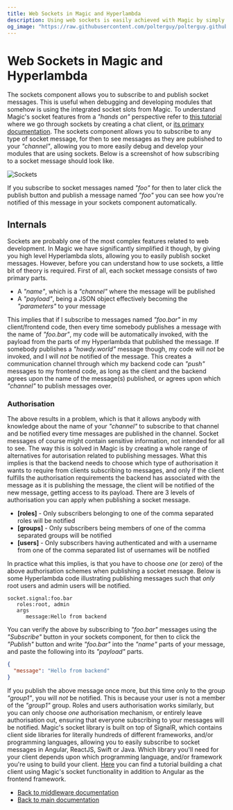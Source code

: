 ```yaml
---
title: Web Sockets in Magic and Hyperlambda
description: Using web sockets is easily achieved with Magic by simply clicking a button. Hyperlambda contains native support for web sockets through SignalR, and allows you to use this as you see fit in your own apps literally in seconds.
og_image: "https://raw.githubusercontent.com/polterguy/polterguy.github.io/master/images/og-sockets.jpg"
---
```


# Web Sockets in Magic and Hyperlambda

The sockets component allows you to subscribe to and publish socket messages. This is useful when
debugging and developing modules that somehow is using the integrated socket slots from Magic.
To understand Magic's socket features from a _"hands on"_ perspective refer
to [this tutorial](/tutorials/web-sockets/) where we go through sockets by creating a chat client, 
or [its primary documentation](/documentation/magic.lambda.sockets/). The sockets component allows you to
subscribe to any type of socket message, for then to see messages as they are published to
your _"channel"_, allowing you to more easily debug and develop your modules that are using sockets.
Below is a screenshot of how subscribing to a socket message should look like.

![Sockets](https://raw.githubusercontent.com/polterguy/polterguy.github.io/master/images/sockets.jpg)

If you subscribe to socket messages named _"foo"_ for then to later click the publish button and
publish a message named _"foo"_ you can see how you're notified of this message in your sockets
component automatically.

## Internals

Sockets are probably one of the most complex features related to web development. In Magic
we have significantly simplified it though, by giving you high level Hyperlambda slots, allowing you
to easily publish socket messages. However, before you can understand how to use sockets, a little
bit of theory is required. First of all, each socket message consists of two primary parts.

* A _"name"_, which is a _"channel"_ where the message will be published
* A _"payload"_, being a JSON object effectively becoming the _"parameters"_ to your message

This implies that if I subscribe to messages named _"foo.bar"_ in my client/frontend code, then every time
somebody publishes a message with the name of _"foo.bar"_, my code will be automatically invoked,
with the payload from the parts of my Hyperlambda that published the message. If somebody publishes
a _"howdy.world"_ message though, my code will _not_ be invoked, and I will _not_ be notified of
the message. This creates a communication channel through which my backend code can _"push"_ messages
to my frontend code, as long as the client and the backend agrees upon the name of the message(s)
published, or agrees upon which _"channel"_ to publish messages over.

### Authorisation

The above results in a problem, which is that it allows anybody with knowledge about the name of
your _"channel"_ to subscribe to that channel and be notified every time messages are published
in the channel. Socket messages of course might contain sensitive information, not intended for
all to see. The way this is solved in Magic is by creating a whole range of alternatives for
autorisation related to publishing messages. What this implies is that the backend needs to choose
which type of authorisation it wants to require from clients subscribing to messages, and only
if the client fulfills the authorisation requirements the backend has associated with the message
as it is publishing the message, the client will be notified of the new message, getting access
to its payload. There are 3 levels of authorisation you can apply when publishing a socket message.

* __[roles]__ - Only subscribers belonging to one of the comma separated roles will be notified
* __[groups]__ - Only subscribers being members of one of the comma separated groups will be notified
* __[users]__ - Only subscribers having authenticated and with a username from one of the comma separated list of usernames will be notified

In practice what this implies, is that you have to choose _one_ (or zero) of the above authorisation
schemes when publishing a socket message. Below is some Hyperlambda code illustrating publishing
messages such that _only_ root users and admin users will be notified.

```
socket.signal:foo.bar
   roles:root, admin
   args
      message:Hello from backend
```

You can verify the above by subscribing to _"foo.bar"_ messages using the _"Subscribe"_ button
in your sockets component, for then to click the _"Publish"_ button and write _"foo.bar"_ into
the _"name"_ parts of your message, and paste the following into its _"payload"_ parts.

```json
{
  "message": "Hello from backend"
}
```

If you publish the above message once more, but this time only to the group _"group1"_, you will
_not_ be notified. This is because your user is not a member of the _"group1"_ group. Roles and
users authorisation works similarly, but you can only choose _one_ authorisation mechanism, or
entirely leave authorisation out, ensuring that everyone subscribing to your messages will be notified.
Magic's socket library is built on top of SignalR, which contains client side libraries for literally
hundreds of different frameworks, and/or programming languages, allowing you to easily subscribe
to socket messages in Angular, ReactJS, Swift or Java. Which library you'll need for your
client depends upon which programming language, and/or framework you're using to build your client.
[Here](/tutorials/web-sockets/) you can find a tutorial building a chat client using Magic's socket
functionality in addition to Angular as the frontend framework.

* [Back to middleware documentation](/documentation/magic/)
* [Back to main documentation](/documentation/)
